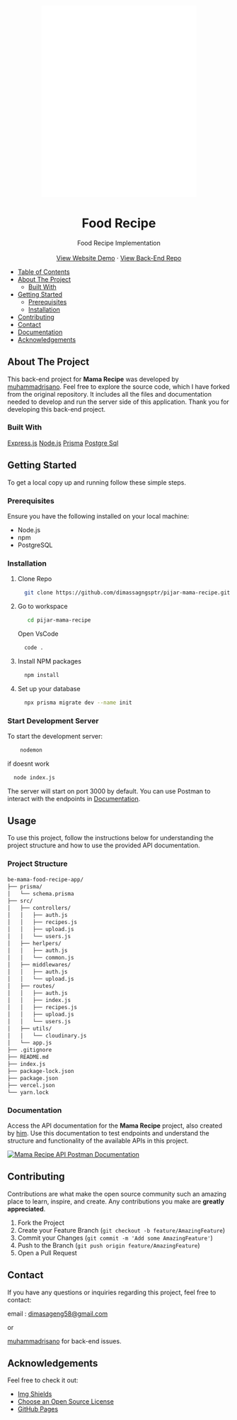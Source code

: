 <div align="center">
  <a href="https://github.com/dimassagngsptr/pijar-mama-recipe.git">
      <img src="https://github.com/dimassagngsptr/food-recipe/blob/master/docs/screenshot/logo.png" width="350"/>
  </a>

  <h1 align="center">Food Recipe</h1>

  <p align="center">
     Food Recipe Implementation
    <br />
    <br />
    <a href="https://food-recipe-dimas.vercel.app/" target="_blank">View Website Demo</a>
    ·
     <a href="https://github.com/dimassagngsptr/pijar-mama-recipe" target="_blank">View Back-End Repo</a>
  </p>
</div>

- [Table of Contents](#table-of-contents)
- [About The Project](#about-the-project)
  - [Built With](#built-with)
- [Getting Started](#getting-started)
  - [Prerequisites](#prerequisites)
  - [Installation](#installation)
- [Contributing](#contributing)
- [Contact](#contact)
- [Documentation](#documentation)
- [Acknowledgements](#acknowledgements)




## About The Project

This back-end project for **Mama Recipe** was developed by [muhammadrisano](https://github.com/muhammadrisano). Feel free to explore the source code, which I have forked from the original repository. It includes all the files and documentation needed to develop and run the server side of this application. Thank you for developing this back-end project.

### Built With

[Express.js](https://expressjs.com/)
[Node.js](https://nodejs.org/en)
[Prisma](https://www.prisma.io/)
[Postgre Sql](https://www.postgresql.org/)

## Getting Started

To get a local copy up and running follow these simple steps.

### Prerequisites

Ensure you have the following installed on your local machine:

- Node.js
- npm
- PostgreSQL

### Installation

1. Clone Repo

   ```sh
     git clone https://github.com/dimassagngsptr/pijar-mama-recipe.git
   ```

2. Go to workspace

   ```sh
      cd pijar-mama-recipe
   ```

    Open VsCode

    ```sh
      code .
    ```

3. Install NPM packages

   ```sh
     npm install
   ```

4. Set up your database

   ```sh
     npx prisma migrate dev --name init
   ```

### Start Development Server

To start the development server:

```sh
    nodemon
```
if doesnt work

```sh
  node index.js
```

The server will start on port 3000 by default. You can use Postman to interact with the endpoints in [Documentation](#documentation).

## Usage

To use this project, follow the instructions below for understanding the project structure and how to use the provided API documentation.

### Project Structure

```
be-mama-food-recipe-app/
├── prisma/
│   └── schema.prisma
├── src/
│   ├── controllers/
│   │   ├── auth.js
│   │   ├── recipes.js
│   │   ├── upload.js
│   │   └── users.js
│   ├── herlpers/
│   │   ├── auth.js
│   │   └── common.js
│   ├── middlewares/
│   │   ├── auth.js
│   │   └── upload.js
│   ├── routes/
│   │   ├── auth.js
│   │   ├── index.js
│   │   ├── recipes.js
│   │   ├── upload.js
│   │   └── users.js
│   ├── utils/
│   │   └── cloudinary.js
│   └── app.js
├── .gitignore
├── README.md
├── index.js
├── package-lock.json
├── package.json
├── vercel.json
└── yarn.lock
```

### Documentation

Access the API documentation for the **Mama Recipe** project, also created by [him](https://github.com/muhammadrisano). Use this documentation to test endpoints and understand the structure and functionality of the available APIs in this project.

[![Mama Recipe API Postman Documentation](https://run.pstmn.io/button.svg)](https://documenter.getpostman.com/view/7675329/2sA3QqerrC#0e5dea50-1ec3-4ffe-b096-b1d0ab42d5c1)

## Contributing

Contributions are what make the open source community such an amazing place to learn, inspire, and create. Any contributions you make are **greatly appreciated**.

1. Fork the Project
2. Create your Feature Branch (`git checkout -b feature/AmazingFeature`)
3. Commit your Changes (`git commit -m 'Add some AmazingFeature'`)
4. Push to the Branch (`git push origin feature/AmazingFeature`)
5. Open a Pull Request

## Contact

If you have any questions or inquiries regarding this project, feel free to contact:

email : dimasageng58@gmail.com 

or 

[muhammadrisano](https://github.com/muhammadrisano) for back-end issues.

## Acknowledgements

Feel free to check it out:

- [Img Shields](https://shields.io)
- [Choose an Open Source License](https://choosealicense.com/)
- [GitHub Pages](https://pages.github.com/)
